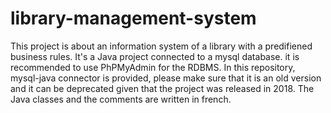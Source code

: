 # library-management-system
This project is about an information system of a library with a predifiened business rules. It's a Java project connected to a mysql database. it is recommended to use PhPMyAdmin for the RDBMS. In this repository, mysql-java connector is provided, please make sure that it is an old version and it can be deprecated given that the project was released in 2018. The Java classes and the comments are written in french.
